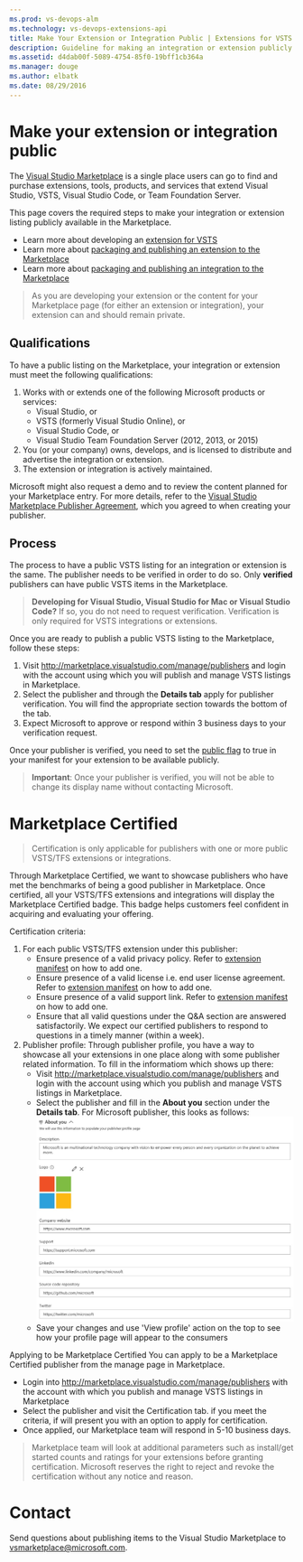 ```yaml
---
ms.prod: vs-devops-alm
ms.technology: vs-devops-extensions-api
title: Make Your Extension or Integration Public | Extensions for VSTS
description: Guideline for making an integration or extension publicly visible on the Visual Studio Marketplace
ms.assetid: d4dab00f-5089-4754-85f0-19bff1cb364a
ms.manager: douge
ms.author: elbatk
ms.date: 08/29/2016
---
```


# Make your extension or integration public

The [Visual Studio Marketplace](https://marketplace.visualstudio.com) is a single place users can go to find and purchase extensions, tools, products, and services that extend Visual Studio, VSTS, Visual Studio Code, or Team Foundation Server. 

This page covers the required steps to make your integration or extension listing publicly available in the Marketplace. 

* Learn more about developing an [extension for VSTS](../index.md)
* Learn more about [packaging and publishing an extension to the Marketplace](./overview.md)
* Learn more about [packaging and publishing an integration to the Marketplace](./integration.md)


> As you are developing your extension or the content for your Marketplace page (for either an extension or integration), your extension can and should remain private.

## Qualifications

To have a public listing on the Marketplace, your integration or extension must meet the following qualifications:

1. Works with or extends one of the following Microsoft products or services:
   * Visual Studio, or
   * VSTS (formerly Visual Studio Online), or
   * Visual Studio Code, or
   * Visual Studio Team Foundation Server (2012, 2013, or 2015)
2. You (or your company) owns, develops, and is licensed to distribute and advertise the integration or extension.
3. The extension or integration is actively maintained.

Microsoft might also request a demo and to review the content planned for your Marketplace entry. For more details, refer to the [Visual Studio Marketplace Publisher Agreement](http://aka.ms/vsmarketplace-agreement), which you agreed to when creating your publisher.

## Process

The process to have a public VSTS listing for an integration or extension is the same. The publisher needs to be verified in order to do so. Only **verified** publishers can have public VSTS items in the Marketplace.

> **Developing for Visual Studio, Visual Studio for Mac or Visual Studio Code?** If so, you do not need to request verification. Verification is only required for VSTS integrations or extensions.

Once you are ready to publish a public VSTS listing to the Marketplace, follow these steps:

1. Visit http://marketplace.visualstudio.com/manage/publishers and login with the account using which you will publish and manage VSTS listings in Marketplace.
2. Select the publisher and through the **Details tab** apply for publisher verification. You will find the appropriate section towards the bottom of the tab.
3. Expect Microsoft to approve or respond within 3 business days to your verification request.

Once your publisher is verified, you need to set the [public flag](../develop/manifest.md#public-flag) to true in your manifest for your extension to be available publicly.

> **Important**: Once your publisher is verified, you will not be able to change its display name without contacting Microsoft.

# Marketplace Certified
> Certification is only applicable for publishers with one or more public VSTS/TFS extensions or integrations.

Through Marketplace Certified, we want to showcase publishers who have met the benchmarks of being a good publisher in Marketplace. Once certified, all your VSTS/TFS extensions and integrations will display the Marketplace Certified badge. This badge helps customers feel confident in acquiring and evaluating your offering.

Certification criteria:

1. For each public VSTS/TFS extension under this publisher:
   * Ensure presence of a valid privacy policy. Refer to [extension manifest](../develop/manifest.md) on how to add one.
   * Ensure presence of a valid license i.e. end user license agreement. Refer to [extension manifest](../develop/manifest.md) on how to add one.
   * Ensure presence of a valid support link. Refer to [extension manifest](../develop/manifest.md) on how to add one.
   * Ensure that all valid questions under the Q&A section are answered satisfactorily. We expect our certified publishers to respond to questions in a timely manner (within a week).
2. Publisher profile:
Through publisher profile, you have a way to showcase all your extensions in one place along with some publisher related information. To fill in the informatiom which shows up there:
   * Visit http://marketplace.visualstudio.com/manage/publishers and login with the account using which you publish and manage VSTS listings in Marketplace.
   * Select the publisher and fill in the **About you** section under the **Details tab**. For Microsoft publisher, this looks as follows: 
     <img alt="MicrosoftDetails" src="_img/microsoft-about-you-section.jpg" />
   * Save your changes and use 'View profile' action on the top to see how your profile page will appear to the consumers

Applying to be Marketplace Certified
You can apply to be a Marketplace Certified publisher from the manage page in Marketplace.
* Login into http://marketplace.visualstudio.com/manage/publishers with the account with which you publish and manage VSTS listings in Marketplace
* Select the publisher and visit the Certification tab. if you meet the criteria, if will present you with an option to apply for certification.
* Once applied, our Marketplace team will respond in 5-10 business days.
> Marketplace team will look at additional parameters such as install/get started counts and ratings for your extensions before granting certification. Microsoft reserves the right to reject and revoke the certification without any notice and reason.

# Contact

Send questions about publishing items to the Visual Studio Marketplace to [vsmarketplace@microsoft.com](http://aka.ms/vsmarketplace-contact).

